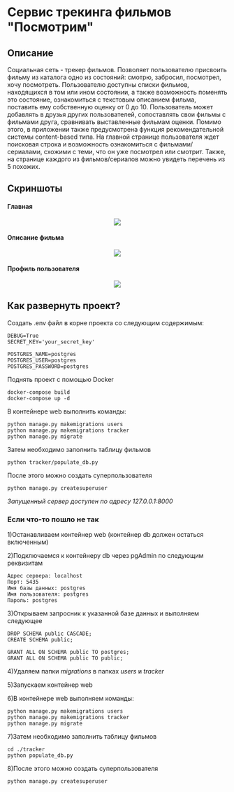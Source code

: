 # Сервис трекинга фильмов "Посмотрим"

## Описание

Социальная сеть - трекер фильмов. Позволяет пользователю присвоить фильму из каталога одно из состояний: смотрю, забросил, посмотрел, хочу посмотреть. 
Пользователю доступны списки фильмов, находящихся в том или ином состоянии, а также возможность поменять это состояние, ознакомиться с текстовым описанием фильма, поставить ему собственную оценку от 0 до 10. 
Пользователь может добавлять в друзья других пользователей, сопоставлять свои фильмы с фильмами друга, сравнивать выставленные фильмам оценки.
Помимо этого, в приложении также предусмотрена функция рекомендательной системы content-based типа. 
На главной странице пользователя ждет поисковая строка и возможность ознакомиться с фильмами/сериалами, схожими с теми, что он уже посмотрел или смотрит. Также, на странице каждого из фильмов/сериалов можно увидеть перечень из 5 похожих.

## Скриншоты

#### Главная

<p align="center">
  <img src="https://github.com/EvilPug/posmotrim/blob/e063f65dfccdb82248386df7a8138712b25b9d82/screenshots/main.png?raw=true" />
</p>

#### Описание фильма

<p align="center">
  <img src="https://github.com/EvilPug/posmotrim/blob/e063f65dfccdb82248386df7a8138712b25b9d82/screenshots/film_detail.png?raw=true" />
</p>

#### Профиль пользователя

<p align="center">
  <img src="https://github.com/EvilPug/posmotrim/blob/e063f65dfccdb82248386df7a8138712b25b9d82/screenshots/profile.png?raw=true" />
</p>

## Как развернуть проект?

Создать .env файл в корне проекта со следующим содержимым:

    DEBUG=True
    SECRET_KEY='your_secret_key'

    POSTGRES_NAME=postgres
    POSTGRES_USER=postgres
    POSTGRES_PASSWORD=postgres

Поднять проект с помощью Docker

    docker-compose build
    docker-compose up -d

В контейнере web выполнить команды:

    python manage.py makemigrations users
    python manage.py makemigrations tracker
    python manage.py migrate

Затем необходимо заполнить таблицу фильмов

    python tracker/populate_db.py

После этого можно создать суперпользователя

    python manage.py createsuperuser

*Запущенный сервер доступен по адресу 127.0.0.1:8000*

### Если что-то пошло не так

1)Останавливаем контейнер web (контейнер db должен остаться включенным)

2)Подключаемся к контейнеру db через pgAdmin по следующим реквизитам
    
    Адрес сервера: localhost
    Порт: 5435
    Имя базы данных: postgres
    Имя пользователя: postgres
    Пароль: postgres
 
3)Открываем запросник к указанной базе данных и выполняем следующее

    DROP SCHEMA public CASCADE;
    CREATE SCHEMA public;

    GRANT ALL ON SCHEMA public TO postgres;
    GRANT ALL ON SCHEMA public TO public;

4)Удаляем папки *migrations* в папках *users* и *tracker*

5)Запускаем контейнер web

6)В контейнере web выполняем команды:

    python manage.py makemigrations users
    python manage.py makemigrations tracker
    python manage.py migrate

7)Затем необходимо заполнить таблицу фильмов

    cd ./tracker
    python populate_db.py

8)После этого можно создать суперпользователя

    python manage.py createsuperuser
